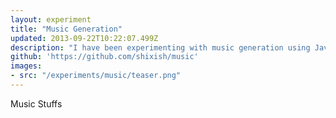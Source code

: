 ```yaml
---
layout: experiment
title: "Music Generation"
updated: 2013-09-22T10:22:07.499Z
description: "I have been experimenting with music generation using JavaScript and Midi."
github: 'https://github.com/shixish/music'
images:
- src: "/experiments/music/teaser.png"
---
```

Music Stuffs